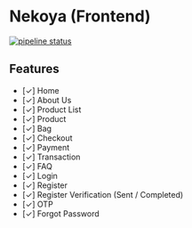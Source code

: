 # Nekoya (Frontend)

[![pipeline status](https://gitlab.com/nekoya/frontend/badges/main/pipeline.svg)](https://gitlab.com/nekoya/frontend/-/commits/main)

## Features
- [✓] Home
- [✓] About Us
- [✓] Product List
- [✓] Product
- [✓] Bag
- [✓] Checkout
- [✓] Payment
- [✓] Transaction
- [✓] FAQ
- [✓] Login
- [✓] Register
- [✓] Register Verification (Sent / Completed)
- [✓] OTP
- [✓] Forgot Password